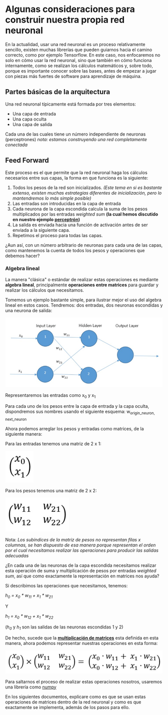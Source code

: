 # Algunas consideraciones para construir nuestra propia red neuronal

En la actualidad, usar una red neuronal es un proceso relativamente sencillo, existen muchas librerías que pueden guiarnos hacia el camino correcto, como por ejemplo Tensorflow. En este caso, nos enfocaremos no solo en cómo usar la red neuronal, sino que también en cómo funciona internamente, como se realizan los cálculos matemáticos y, sobre todo, porque es importante conocer sobre las bases, antes de empezar a jugar con piezas más fuertes de software para aprendizaje de máquina.

## Partes básicas de la arquitectura

Una red neuronal típicamente está formada por tres elementos:

- Una capa de entrada
- Una capa oculta
- Una capa de salida

Cada una de las cuales tiene un número independiente de neuronas (perceptrones) _nota: estamos construyendo una red completamente conectada_

## Feed Forward

Este proceso es el que permite que la red neuronal haga los cálculos necesarios entre sus capas, la forma en que funciona es la siguiente:

1. Todos los pesos de la red son inicializados. _(Este tema en si es bastante extenso, existen muchas estrategias diferentes de inicialización, pero lo mantendremos lo más simple posible)_
1. Las entradas son introducidas en la capa de entrada
1. Cada neurona de la capa escondida calcula la suma de los pesos multiplicados por las entradas _weighted sum_ **(la cual hemos discutido en nuestro ejemplo [perceptrón](/docs/spa/1.perceptron/1.introducion.md))**
1. La salida es enviada hacia una función de activación antes de ser enviada a la siguiente capa.
1. Repetimos el proceso para todas las capas.

¿Aun así, con un número arbitrario de neuronas para cada una de las capas, como mantenemos la cuenta de todos los pesos y operaciones que debemos hacer?

### Algebra lineal

La manera "clásica" o estándar de realizar estas operaciones es mediante **algebra lineal**, principalmente **operaciones entre matrices** para guardar y realizar los cálculos que necesitamos.

Tomemos un ejemplo bastante simple, para ilustrar mejor el uso del algebra lineal en estos casos. Tendremos: dos entradas, dos neuronas escondidas y una neurona de salida:

![nn_matrix_math](/docs/img/nn_matrix_repr.jpg)

Representaremos las entradas como x<sub>0</sub> y x<sub>1</sub>

Para cada uno de los pesos entre la capa de entrada y la capa oculta, dispondremos sus nombres usando el siguiente esquema: w<sub>origin_neuron, next_neuron</sub>

Ahora podemos arreglar los pesos y entradas como matrices, de la siguiente manera:

Para las entradas tenemos una matriz de 2 x 1:

![input_matrix_math](/docs/img/input_matrix_ex.jpg)

Para los pesos tenemos una matriz de 2 x 2:

![weight_matrix_math](/docs/img/weight_matrix_ex.jpg)

Nota: _Los subíndices de la matriz de pesos no representan filas x columnas, se han dispuesto de esa manera porque representan el orden por el cual necesitamos realizar las operaciones para producir las salidas adecuadas_

¿En cada una de las neuronas de la capa escondida necesitamos realizar esta operación de suma y multiplicación de pesos por entradas _weighted sum_, así que como exactamente la representación en matrices nos ayuda?

Si describimos las operaciones que necesitamos, tenemos:

_h<sub>0</sub> = x<sub>0</sub> * w<sub>11</sub> + x<sub>1</sub> * w<sub>21</sub>_

Y

_h<sub>1</sub> = x<sub>0</sub> * w<sub>12</sub> + x<sub>1</sub> * w<sub>22</sub>_

(_h<sub>0_ y _h<sub>1_ son las salidas de las neuronas escondidas 1 y 2)

De hecho, sucede que la **[multiplicación de matrices](https://es.wikipedia.org/wiki/Multiplicaci%C3%B3n_de_matrices)** esta definida en esta manera, ahora podemos representar nuestras operaciones en esta forma:

![matrix_mult_math](/docs/img/matmul_ex.jpg)

Para saltarnos el proceso de realizar estas operaciones nosotros, usaremos una librería como [numpy](http://www.numpy.org/)

En los siguientes documentos, explicare como es que se usan estas operaciones de matrices dentro de la red neuronal y como es que exactamente se implementa, además de los pasos para ello.
